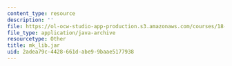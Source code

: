 ```yaml
---
content_type: resource
description: ''
file: https://ol-ocw-studio-app-production.s3.amazonaws.com/courses/18-02sc-multivariable-calculus-fall-2010/2adea79c4428661dabe99baae5177938_mk_lib.jar
file_type: application/java-archive
resourcetype: Other
title: mk_lib.jar
uid: 2adea79c-4428-661d-abe9-9baae5177938
---
```


